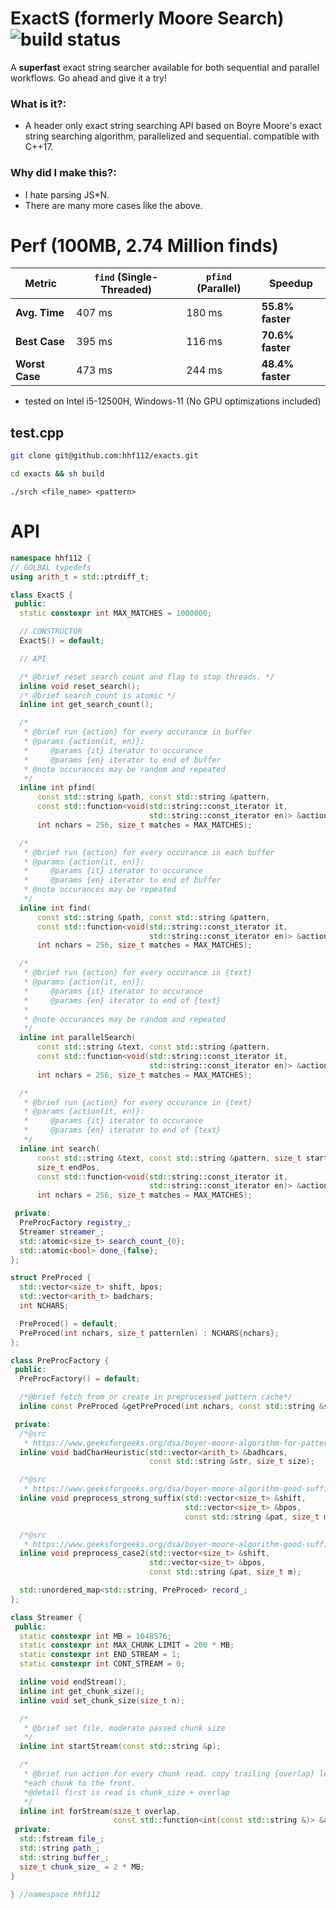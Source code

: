 
# ExactS (formerly Moore Search) <img src = "https://img.shields.io/github/actions/workflow/status/hhf112/moore-search/c-cpp.yml" alt="build status">
A **superfast** exact string searcher available for both sequential and parallel workflows. Go ahead and give it a try! <br>
### What is it?: 
- A header only exact string searching API based on Boyre Moore's exact string searching algorithm, parallelized and sequential. compatible with C++17. <br>
### Why did I make this?:
- I hate parsing JS*N.
- There are many more cases like the above.

# Perf (100MB, 2.74 Million finds)
| Metric          | `find` (Single-Threaded) | `pfind` (Parallel) | Speedup               |
|-----------------|-------------------------|--------------------|-----------------------|
| **Avg. Time**   | 407 ms                  | 180 ms             | **55.8% faster**      |
| **Best Case**   | 395 ms                  | 116 ms             | **70.6% faster**      |
| **Worst Case**  | 473 ms                  | 244 ms             | **48.4% faster**      |
- tested on Intel i5-12500H, Windows-11 (No GPU optimizations included)
## test.cpp
```bash
git clone git@github.com:hhf112/exacts.git
```
```bash
cd exacts && sh build
```
```
./srch <file_name> <pattern>
```
# API
```cpp 
namespace hhf112 {
// GOLBAL typedefs
using arith_t = std::ptrdiff_t;

class ExactS {
 public:
  static constexpr int MAX_MATCHES = 1000000;

  // CONSTRUCTOR
  ExactS() = default;

  // API

  /* @brief reset search count and flag to stop threads. */
  inline void reset_search();
  /* @brief search_count is atomic */
  inline int get_search_count();

  /*
   * @brief run {action} for every occurance in buffer
   * @params {action(it, en)}:
   *     @params {it} iterator to occurance
   *     @params {en} iterator to end of buffer
   * @note occurances may be random and repeated
   */
  inline int pfind(
      const std::string &path, const std::string &pattern,
      const std::function<void(std::string::const_iterator it,
                               std::string::const_iterator en)> &action,
      int nchars = 256, size_t matches = MAX_MATCHES);

  /*
   * @brief run {action} for every occurance in each buffer
   * @params {action(it, en)}:
   *     @params {it} iterator to occurance
   *     @params {en} iterator to end of buffer
   * @note occurances may be repeated
   */
  inline int find(
      const std::string &path, const std::string &pattern,
      const std::function<void(std::string::const_iterator it,
                               std::string::const_iterator en)> &action,
      int nchars = 256, size_t matches = MAX_MATCHES);

  /*
   * @brief run {action} for every occurance in {text}
   * @params {action(it, en)}:
   *     @params {it} iterator to occurance
   *     @params {en} iterator to end of {text}
   *
   * @note occurances may be random and repeated
   */
  inline int parallelSearch(
      const std::string &text, const std::string &pattern,
      const std::function<void(std::string::const_iterator it,
                               std::string::const_iterator en)> &action,
      int nchars = 256, size_t matches = MAX_MATCHES);

  /*
   * @brief run {action} for every occurance in {text}
   * @params {action(it, en)}:
   *     @params {it} iterator to occurance
   *     @params {en} iterator to end of {text}
   */
  inline int search(
      const std::string &text, const std::string &pattern, size_t startPos,
      size_t endPos,
      const std::function<void(std::string::const_iterator it,
                               std::string::const_iterator en)> &action,
      int nchars = 256, size_t matches = MAX_MATCHES);

 private:
  PreProcFactory registry_;
  Streamer streamer_;
  std::atomic<size_t> search_count_{0};
  std::atomic<bool> done_{false};
};

struct PreProced {
  std::vector<size_t> shift, bpos;
  std::vector<arith_t> badchars;
  int NCHARS;

  PreProced() = default;
  PreProced(int nchars, size_t patternlen) : NCHARS{nchars};
};

class PreProcFactory {
 public:
  PreProcFactory() = default;

  /*@brief fetch from or create in preprocessed pattern cache*/
  inline const PreProced &getPreProced(int nchars, const std::string &str);

 private:
  /*@src
   * https://www.geeksforgeeks.org/dsa/boyer-moore-algorithm-for-pattern-searching/*/
  inline void badCharHeuristic(std::vector<arith_t> &badhcars,
                               const std::string &str, size_t size);

  /*@src
   * https://www.geeksforgeeks.org/dsa/boyer-moore-algorithm-good-suffix-heuristic/*/
  inline void preprocess_strong_suffix(std::vector<size_t> &shift,
                                       std::vector<size_t> &bpos,
                                       const std::string &pat, size_t m);

  /*@src
   * https://www.geeksforgeeks.org/dsa/boyer-moore-algorithm-good-suffix-heuristic/*/
  inline void preprocess_case2(std::vector<size_t> &shift,
                               std::vector<size_t> &bpos,
                               const std::string &pat, size_t m);

  std::unordered_map<std::string, PreProced> record_;
};

class Streamer {
 public:
  static constexpr int MB = 1048576;
  static constexpr int MAX_CHUNK_LIMIT = 200 * MB;
  static constexpr int END_STREAM = 1;
  static constexpr int CONT_STREAM = 0;

  inline void endStream();
  inline int get_chunk_size();
  inline void set_chunk_size(size_t n);

  /*
   * @brief set file, moderate passed chunk size
   */
  inline int startStream(const std::string &p);

  /*
   * @brief run action for every chunk read. copy trailing {overlap} length of
   *each chunk to the front.
   *@detail first is read is chunk_size + overlap
   */
  inline int forStream(size_t overlap,
                       const std::function<int(const std::string &)> &action);
 private:
  std::fstream file_;
  std::string path_;
  std::string buffer_;
  size_t chunk_size_ = 2 * MB;
}

} //namespace hhf112

```

